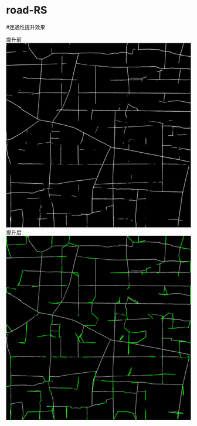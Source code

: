 # road-RS


#连通性提升效果

  提升前
![image](https://github.com/SCmakeVAN/road-RS/blob/main/test.png)
  提升后
![image](https://github.com/SCmakeVAN/road-RS/blob/main/result.png)
